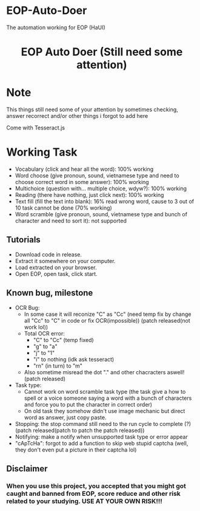 # EOP-Auto-Doer
The automation working for EOP (HaUI)

<h1 align="center">EOP Auto Doer (Still need some attention)</h1>
<p align="center">

# Note

This things still need some of your attention by sometimes checking, answer recorrect and/or other things i forgot to add here

Come with Tesseract.js

# Working Task
 - Vocabulary (click and hear all the word): 100% working
 - Word choose (give pronoun, sound, vietnamese type and need to choose correct word in some answer): 100% working
 - Multichoice (question with... multiple choice, wdyw?): 100% working
 - Reading (there have nothing, just click next): 100% working
 - Text fill (fill the text into blank): 16% read wrong word, cause to 3 out of 10 task cannot be done (70% working)
 - Word scramble (give pronoun, sound, vietnamese type and bunch of character and need to sort it): not supported

## Tutorials

 - Download code in release.
 - Extract it somewhere on your computer.
 - Load extracted on your browser.
 - Open EOP, open task, click start.

## Known bug, milestone

 - OCR Bug:
     - In some case it will reconize "C" as "Cc" (need temp fix by change all "Cc" to "C" in code or fix OCR(impossible)) (patch released(not work lol))
     - Total OCR error:
       - "C" to "Cc" (temp fixed)
       - "g" to "a"
       - "j" to "1"
       - "i" to nothing (idk ask tesseract)
       - "rn" (in turn) to "m"
     - Also sometime misread the dot "." and other chacracters aswell! (patch released)
 - Task type:
   - Cannot work on word scramble task type (the task give a how to spell or a voice someone saying a word with a bunch of characters and force you to put the character in correct order)
   - On old task they somehow didn't use image mechanic but direct word as answer, just copy paste.
 - Stopping: the stop command still need to the run cycle to complete (?) (patch released(patch to patch the patch released))
 - Notifying: make a notify when unsupported task type or error appear
 - "cApTcHa": forgot to add a function to skip web stupid captcha (well, they don't even put a picture in their captcha lol)

## Disclaimer

### When you use this project, you accepted that you might got caught and banned from EOP, score reduce and other risk related to your studying. USE AT YOUR OWN RISK!!!
